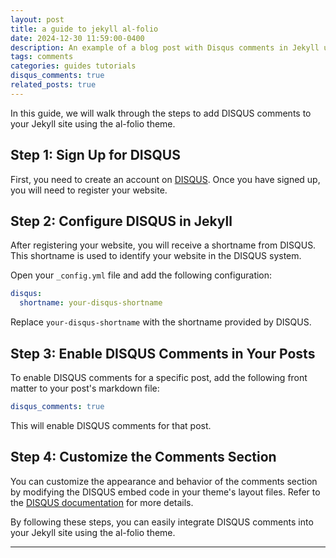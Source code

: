 ```yaml
---
layout: post
title: a guide to jekyll al-folio
date: 2024-12-30 11:59:00-0400
description: An example of a blog post with Disqus comments in Jekyll using the al-folio theme
tags: comments
categories: guides tutorials
disqus_comments: true
related_posts: true
---
```


In this guide, we will walk through the steps to add DISQUS comments to your Jekyll site using the al-folio theme.

## Step 1: Sign Up for DISQUS
First, you need to create an account on [DISQUS](https://disqus.com/). Once you have signed up, you will need to register your website.

## Step 2: Configure DISQUS in Jekyll
After registering your website, you will receive a shortname from DISQUS. This shortname is used to identify your website in the DISQUS system.

Open your `_config.yml` file and add the following configuration:

```yaml
disqus:
  shortname: your-disqus-shortname
```

Replace `your-disqus-shortname` with the shortname provided by DISQUS.

## Step 3: Enable DISQUS Comments in Your Posts
To enable DISQUS comments for a specific post, add the following front matter to your post's markdown file:

```yaml
disqus_comments: true
```

This will enable DISQUS comments for that post.

## Step 4: Customize the Comments Section
You can customize the appearance and behavior of the comments section by modifying the DISQUS embed code in your theme's layout files. Refer to the [DISQUS documentation](https://help.disqus.com/) for more details.

By following these steps, you can easily integrate DISQUS comments into your Jekyll site using the al-folio theme.

---

